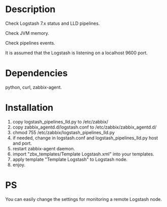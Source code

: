 # Description
Check Logstash 7.x status and LLD pipelines.

Check JVM memory.

Check pipelines events.


It is assumed that the Logstash is listening on a localhost 9600 port.

# Dependencies
python, curl, zabbix-agent.

Installation
============
1. copy logstash_pipelines_lld.py to /etc/zabbix/
2. copy zabbix_agentd.d/logstash.conf to /etc/zabbix/zabbix_agentd.d/
3. chmod 755 /etc/zabbix/logstash_pipelines_lld.py
4. if needed, change in logstash.conf and logstash_pipelines_lld.py host and port.
5. restart zabbix-agent daemon.
6. import "zbx_templates/Template Logstash.xml" into your templates.
7. apply template "Template Logstash" to Logstash node.
9. enjoy.


PS
===========
You can easily change the settings for monitoring a remote Logstash node.

